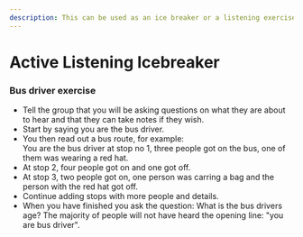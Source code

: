```yaml
---
description: This can be used as an ice breaker or a listening exercise
---
```


# Active Listening Icebreaker

### **Bus driver exercise**

* Tell the group that you will be asking questions on what they are about to hear and that they can take notes if they wish.
* Start by saying you are the bus driver.
* You then read out a bus route, for example: \
  You are the bus driver at stop no 1, three people got on the bus, one of them was wearing a red hat.
* At stop 2, four people got on and one got off.
* At stop 3, two people got on, one person was carring a bag and the person with the red hat got off.
* Continue adding stops with more people and details.&#x20;
* When you have finished you ask the question: What is the bus drivers age? The majority of people will not have heard the opening line: "you are bus driver".
